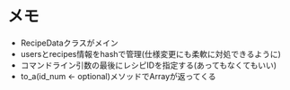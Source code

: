 メモ
==================
* RecipeDataクラスがメイン
* usersとrecipes情報をhashで管理(仕様変更にも柔軟に対処できるように)
* コマンドライン引数の最後にレシピIDを指定する(あってもなくてもいい)
* to_a(id_num <- optional)メソッドでArrayが返ってくる
